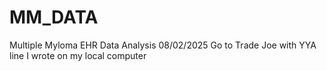 # MM_DATA
Multiple Myloma EHR Data Analysis
08/02/2025 Go to Trade Joe with YYA line I wrote on my local computer  
